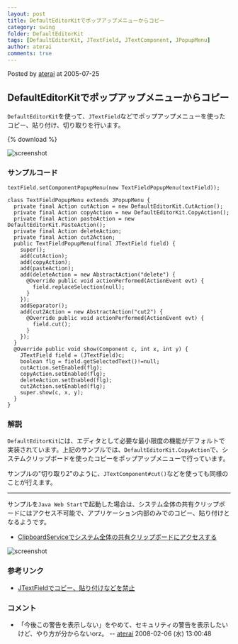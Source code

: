 ```yaml
---
layout: post
title: DefaultEditorKitでポップアップメニューからコピー
category: swing
folder: DefaultEditorKit
tags: [DefaultEditorKit, JTextField, JTextComponent, JPopupMenu]
author: aterai
comments: true
---
```


Posted by [aterai](http://terai.xrea.jp/aterai.html) at 2005-07-25

## DefaultEditorKitでポップアップメニューからコピー
`DefaultEditorKit`を使って、`JTextField`などでポップアップメニューを使ったコピー、貼り付け、切り取りを行います。

{% download %}

![screenshot](https://lh6.googleusercontent.com/_9Z4BYR88imo/TQTKk8KGiNI/AAAAAAAAAWM/dJouzZuxv6g/s800/DefaultEditorKit.png)

### サンプルコード
<pre class="prettyprint"><code>textField.setComponentPopupMenu(new TextFieldPopupMenu(textField));
</code></pre>

<pre class="prettyprint"><code>class TextFieldPopupMenu extends JPopupMenu {
  private final Action cutAction = new DefaultEditorKit.CutAction();
  private final Action copyAction = new DefaultEditorKit.CopyAction();
  private final Action pasteAction = new DefaultEditorKit.PasteAction();
  private final Action deleteAction;
  private final Action cut2Action;
  public TextFieldPopupMenu(final JTextField field) {
    super();
    add(cutAction);
    add(copyAction);
    add(pasteAction);
    add(deleteAction = new AbstractAction("delete") {
      @Override public void actionPerformed(ActionEvent evt) {
        field.replaceSelection(null);
      }
    });
    addSeparator();
    add(cut2Action = new AbstractAction("cut2") {
      @Override public void actionPerformed(ActionEvent evt) {
        field.cut();
      }
    });
  }
  @Override public void show(Component c, int x, int y) {
    JTextField field = (JTextField)c;
    boolean flg = field.getSelectedText()!=null;
    cutAction.setEnabled(flg);
    copyAction.setEnabled(flg);
    deleteAction.setEnabled(flg);
    cut2Action.setEnabled(flg);
    super.show(c, x, y);
  }
}
</code></pre>

### 解説
`DefaultEditorKit`には、エディタとして必要な最小限度の機能がデフォルトで実装されています。上記のサンプルでは、`DefaultEditorKit.CopyAction`で、システムクリップボードを使ったコピーをポップアップメニューで行っています。

サンプルの"切り取り2"のように、`JTextComponent#cut()`などを使っても同様のことが行えます。

- - - -
サンプルを`Java Web Start`で起動した場合は、システム全体の共有クリップボードにはアクセス不可能で、アプリケーション内部のみでのコピー、貼り付けとなるようです。

- [ClipboardServiceでシステム全体の共有クリップボードにアクセスする](http://terai.xrea.jp/Swing/ClipboardService.html)

<!-- dummy comment line for breaking list -->

![screenshot](https://lh4.googleusercontent.com/_9Z4BYR88imo/TQTKnUb6nqI/AAAAAAAAAWQ/L3ylLdA-GIw/s800/DefaultEditorKit1.png)

### 参考リンク
- [JTextFieldでコピー、貼り付けなどを禁止](http://terai.xrea.jp/Swing/ActionMap.html)

<!-- dummy comment line for breaking list -->

### コメント
- 「今後この警告を表示しない」をやめて、セキュリティの警告を表示したいけど、やり方が分からないorz。 -- [aterai](http://terai.xrea.jp/aterai.html) 2008-02-06 (水) 13:00:48

<!-- dummy comment line for breaking list -->

